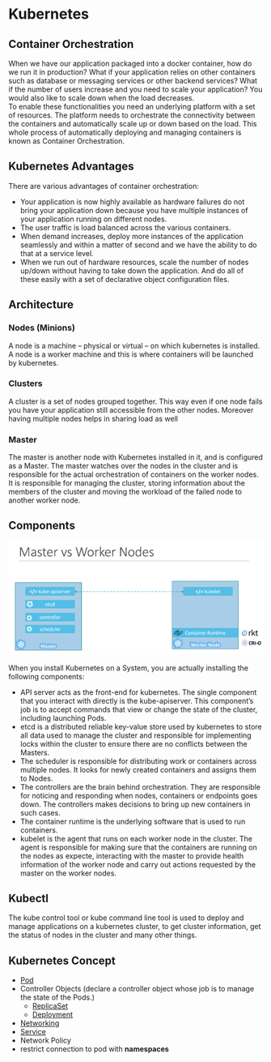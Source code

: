 # Kubernetes

## Container Orchestration
When we have our application packaged into a docker container, how do we run it in production? What if your application relies on other containers such as database or messaging services or other backend services? What if the number of users increase and you need to scale your application? You would also like to scale down when the load decreases. \
To enable these functionalities you need an underlying platform with a set of resources. The platform needs to orchestrate the connectivity between the containers and automatically scale up or down based on the load. This whole process of automatically deploying and managing containers is known as Container Orchestration.

## Kubernetes Advantages

There are various advantages of container orchestration:
* Your application is now highly available as hardware failures do not bring your application down because you have multiple instances of your application running on different nodes. 
* The user traffic is load balanced across the various containers. 
* When demand increases, deploy more instances of the application seamlessly and within a matter of second and we have the ability to do that at a service level. 
* When we run out of hardware resources, scale the number of nodes up/down without having to take down the application. 
And do all of these easily with a set of declarative object configuration files.

## Architecture

### Nodes (Minions)
A node is a machine – physical or virtual – on which kubernetes is installed. A node is a worker machine and this is where containers will be launched by kubernetes. 

### Clusters
A cluster is a set of nodes grouped together. This way even if one node fails you have your application still accessible from the other nodes. Moreover having multiple nodes helps in sharing load as well

### Master
The master is another node with Kubernetes installed in it, and is configured as a Master. The master watches over the nodes in the cluster and is responsible for the actual orchestration of containers on the worker nodes.
It is responsible for managing the cluster, storing information about the members of the cluster and moving the workload of the failed node to another worker node.

## Components

![K8s Components](./images/k8s-1.png)

When you install Kubernetes on a System, you are actually installing the following components:

* API server acts as the front-end for kubernetes. The single component that you interact with directly is the kube-apiserver. This component’s job is to accept commands that view or change the state of the cluster, including launching Pods.
* etcd is a distributed reliable key-value store used by kubernetes to store all data used to manage the cluster and responsible for implementing locks within the cluster to ensure there are no conflicts between the Masters. 
* The scheduler is responsible for distributing work or containers across multiple nodes. It looks for newly created containers and assigns them to Nodes.
* The controllers are the brain behind orchestration. They are responsible for noticing and responding when nodes, containers or endpoints goes down. The controllers makes decisions to bring up new containers in such cases.
* The container runtime is the underlying software that is used to run containers. 
* kubelet is the agent that runs on each worker node in the cluster. The agent is responsible for making sure that the containers are running on the nodes as expecte, interacting with the master to provide health information of the worker node and carry out actions requested by the master on the worker nodes. 

## Kubectl

The kube control tool or kube command line tool is used to deploy and manage applications on a kubernetes cluster, to get cluster information, get the status of nodes in the cluster and many other things. 

## Kubernetes Concept

* [Pod](pod/README.md)
* Controller Objects (declare a controller object whose job is to manage the state of the Pods.)
    * [ReplicaSet](replicaset/README.md)
    * [Deployment](deployment/README.md)
* [Networking](network/README.md)
* [Service](service/README.md)
* Network Policy
* restrict connection to pod with **namespaces**
